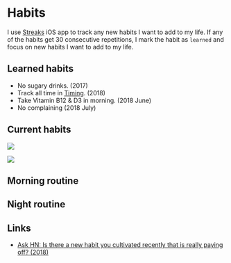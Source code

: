 # Habits

I use [Streaks](https://streaksapp.com) iOS app to track any new habits I want to add to my life. If any of the habits get 30 consecutive repetitions, I mark the habit as `learned` and focus on new habits I want to add to my life.

## Learned habits

- No sugary drinks. (2017)
- Track all time in [Timing](../macOS/apps/timing.md). (2018)
- Take Vitamin B12 & D3 in morning. (2018 June)
- No complaining (2018 July)

## Current habits

![](https://i.imgur.com/yZaUkML.jpg)

![](https://i.imgur.com/1vCIaCj.jpg)

## Morning routine

## Night routine

## Links

- [Ask HN: Is there a new habit you cultivated recently that is really paying off? (2018)](https://news.ycombinator.com/item?id=17291127)
